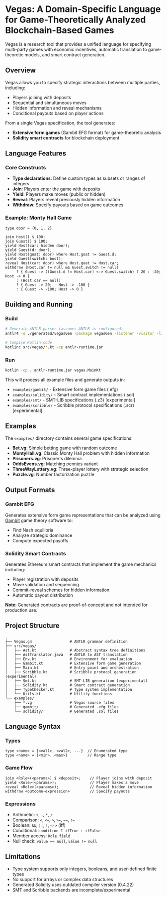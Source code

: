 # Vegas: A Domain-Specific Language for Game-Theoretically Analyzed Blockchain-Based Games

Vegas is a research tool that provides a unified language for specifying multi-party games with economic incentives, automatic translation to game-theoretic models, and smart contract generation.

## Overview

Vegas allows you to specify strategic interactions between multiple parties, including:
- Players joining with deposits
- Sequential and simultaneous moves
- Hidden information and reveal mechanisms
- Conditional payouts based on player actions

From a single Vegas specification, the tool generates:
- **Extensive form games** (Gambit EFG format) for game-theoretic analysis
- **Solidity smart contracts** for blockchain deployment

## Language Features

### Core Constructs

- **Type declarations**: Define custom types as subsets or ranges of integers
- **Join**: Players enter the game with deposits
- **Yield**: Players make moves (public or hidden)
- **Reveal**: Players reveal previously hidden information
- **Withdraw**: Specify payouts based on game outcomes

### Example: Monty Hall Game

```vegas
type door = {0, 1, 2}

join Host() $ 100;
join Guest() $ 100;
yield Host(car: hidden door);
yield Guest(d: door);
yield Host(goat: door) where Host.goat != Guest.d;
yield Guest(switch: bool);
reveal Host(car: door) where Host.goat != Host.car;
withdraw (Host.car != null && Guest.switch != null)
     ? { Guest -> ((Guest.d != Host.car) <-> Guest.switch) ? 20 : -20;  Host -> 0 }
     : (Host.car == null)
     ? { Guest -> 20;   Host -> -100 }
     : { Guest -> -100; Host -> 0 }
```

## Building and Running

### Build

```bash
# Generate ANTLR parser (assumes ANTLR is configured)
antlr4 -o ./generated/vegasGen -package vegasGen -listener -visitor -lib . ./Vegas.g4

# Compile Kotlin code
kotlinc src/vegas/*.kt -cp antlr-runtime.jar
```

### Run

```bash
kotlin -cp .:antlr-runtime.jar vegas.MainKt
```

This will process all example files and generate outputs in:
- `examples/gambit/` - Extensive form game files (.efg)
- `examples/solidity/` - Smart contract implementations (.sol)
- `examples/smt/` - SMT-LIB specifications (.z3) [experimental]
- `examples/scribble/` - Scribble protocol specifications (.scr) [experimental]

## Examples

The `examples/` directory contains several game specifications:

- **Bet.vg**: Simple betting game with random outcome
- **MontyHall.vg**: Classic Monty Hall problem with hidden information
- **Prisoners.vg**: Prisoner's dilemma
- **OddsEvens.vg**: Matching pennies variant
- **ThreeWayLottery.vg**: Three-player lottery with strategic selection
- **Puzzle.vg**: Number factorization puzzle

## Output Formats

### Gambit EFG

Generates extensive form game representations that can be analyzed using [Gambit](http://www.gambit-project.org/) game theory software to:
- Find Nash equilibria
- Analyze strategic dominance
- Compute expected payoffs

### Solidity Smart Contracts

Generates Ethereum smart contracts that implement the game mechanics including:
- Player registration with deposits
- Move validation and sequencing
- Commit-reveal schemes for hidden information
- Automatic payout distribution

**Note**: Generated contracts are proof-of-concept and not intended for production use.

## Project Structure

```
.
├── Vegas.g4                 # ANTLR grammar definition
├── src/vegas/
│   ├── Ast.kt               # Abstract syntax tree definitions
│   ├── AstTranslator.java   # ANTLR to AST translation
│   ├── Env.kt               # Environment for evaluation
│   ├── Gambit.kt            # Extensive form game generation
│   ├── Main.kt              # Entry point and orchestration
│   ├── Scribble.kt          # Scribble protocol generation (experimental)
│   ├── Smt.kt               # SMT-LIB generation (experimental)
│   ├── Solidity.kt          # Smart contract generation
│   ├── TypeChecker.kt       # Type system implementation
│   └── Utils.kt             # Utility functions
└── examples/
    ├── *.vg                 # Vegas source files
    ├── gambit/              # Generated .efg files
    └── solidity/            # Generated .sol files
```

## Language Syntax

### Types
```
type <name> = {<val1>, <val2>, ...}  // Enumerated type
type <name> = {<min>..<max>}         // Range type
```

### Game Flow
```
join <Role>(<params>) $ <deposit>;    // Player joins with deposit
yield <Role>(<params>);               // Player makes a move
reveal <Role>(<params>);              // Reveal hidden information
withdraw <outcome-expression>         // Specify payouts
```

### Expressions
- Arithmetic: `+`, `-`, `*`, `/`
- Comparison: `<`, `<=`, `>`, `>=`, `==`, `!=`
- Boolean: `&&`, `||`, `!`, `<->` (iff)
- Conditional: `condition ? ifTrue : ifFalse`
- Member access: `Role.field`
- Null check: `value == null`, `value != null`

## Limitations

- Type system supports only integers, booleans, and user-defined finite types
- No support for arrays or complex data structures
- Generated Solidity uses outdated compiler version (0.4.22)
- SMT and Scribble backends are incomplete/experimental
